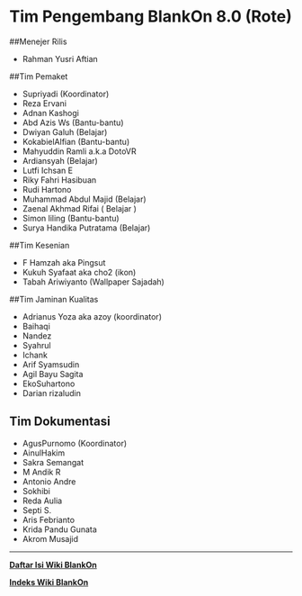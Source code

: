 # Tim Pengembang BlankOn 8.0 (Rote)

##Menejer Rilis
 * Rahman Yusri Aftian

##Tim Pemaket
 * Supriyadi (Koordinator)
 * Reza Ervani
 * Adnan Kashogi
 * Abd Azis Ws (Bantu-bantu)
 * Dwiyan Galuh (Belajar)
 * KokabielAlfian (Bantu-bantu)
 * Mahyuddin Ramli a.k.a DotoVR
 * Ardiansyah (Belajar)
 * Lutfi Ichsan E
 * Riky Fahri Hasibuan
 * Rudi Hartono
 * Muhammad Abdul Majid (Belajar)
 * Zaenal Akhmad Rifai ( Belajar )
 * Simon liling (Bantu-bantu)
 * Surya Handika Putratama (Belajar)
 
##Tim Kesenian
 * F Hamzah aka Pingsut
 * Kukuh Syafaat aka cho2 (ikon)
 * Tabah Ariwiyanto (Wallpaper Sajadah)

##Tim Jaminan Kualitas
 * Adrianus Yoza aka azoy (koordinator)
 * Baihaqi
 * Nandez
 * Syahrul
 * Ichank
 * Arif Syamsudin
 * Agil Bayu Sagita
 * EkoSuhartono
 * Darian rizaludin

## Tim Dokumentasi
 * AgusPurnomo (Koordinator)
 * AinulHakim
 * Sakra Semangat
 * M Andik R
 * Antonio Andre
 * Sokhibi
 * Reda Aulia
 * Septi S.
 * Aris Febrianto
 * Krida Pandu Gunata
 * Akrom Musajid


---
[**Daftar Isi Wiki BlankOn**](/wiki/DaftarIsi/index.html)
 
[**Indeks Wiki BlankOn**](/wiki/Indeks.html)



